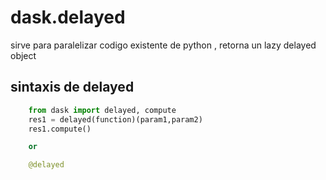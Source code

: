 # dask.delayed

sirve para paralelizar codigo existente de python , retorna un lazy delayed object 


## sintaxis de delayed

```python
    from dask import delayed, compute
    res1 = delayed(function)(param1,param2)
    res1.compute()

    or 

    @delayed
```



